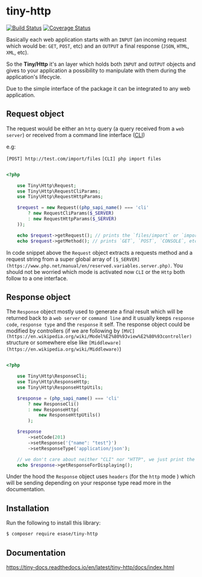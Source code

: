 # tiny-http

[![Build Status](https://travis-ci.com/esase/tiny-http.svg?branch=master)](https://travis-ci.com/github/esase/tiny-http/builds)
[![Coverage Status](https://coveralls.io/repos/github/esase/tiny-http/badge.svg?branch=master)](https://coveralls.io/github/esase/tiny-http?branch=master)


Basically each web application starts with an `INPUT` (an incoming request which would be: `GET`, `POST`, etc) 
and an `OUTPUT` a final response (`JSON`, `HTML`, `XML`, etc).

So the **Tiny/Http** it's an layer which holds both `INPUT` and `OUTPUT` objects and gives to
your application a possibility to manipulate with them during the application's lifecycle.

Due to the simple interface of the package it can be integrated to any web application.

## Request object

The request would be either an `http` query (a query received from a `web server`) 
or received from a command line interface ([CLI](https://en.wikipedia.org/wiki/Command-line_interface))

e.g:

`[POST] http://test.com/import/files`
`[CLI] php import files`

```php

<?php

    use Tiny\Http\Request;
    use Tiny\Http\RequestCliParams;
    use Tiny\Http\RequestHttpParams;

    $request = new Request((php_sapi_name() === 'cli'
        ? new RequestCliParams($_SERVER)
        : new RequestHttpParams($_SERVER)
    ));

    echo $request->getRequest(); // prints the `files/import` or `import files` for the CLI mode
    echo $request->getMethod(); // prints `GET`, `POST`, `CONSOLE`, etc

```

In code snippet above the `Request` object extracts a requests method and a request string from a super global array of `[$_SERVER](https://www.php.net/manual/en/reserved.variables.server.php)`.
You should not be worried which mode is activated now `CLI` or the `Http` both follow to a one interface. 

## Response object

The `Response` object mostly used to generate a final result which will be returned back to a `web server` or `command line` and
it usually keeps `response code`, `response type` and the `response` it self.
The response object could be modified by controllers (if we are following  by `[MVC](https://en.wikipedia.org/wiki/Model%E2%80%93view%E2%80%93controller)` structure or somewhere else like `[Middleware](https://en.wikipedia.org/wiki/Middleware)`)

```php

<?php

    use Tiny\Http\ResponseCli;
    use Tiny\Http\ResponseHttp;
    use Tiny\Http\ResponseHttpUtils;

    $response = (php_sapi_name() === 'cli'
        ? new ResponseCli()
        : new ResponseHttp(
            new ResponseHttpUtils()
        );

    $response
        ->setCode(201)
        ->setResponse('{"name": "test"}')
        ->setResponseType('application/json');

    // we don't care about neither "CLI" nor "HTTP", we just print the value
    echo $response->getResponseForDisplaying();
```

Under the hood the `Response` object uses `headers` (for the `http` mode ) which will be sending depending on your response type read more in the documentation.

## Installation

Run the following to install this library:

```bash
$ composer require esase/tiny-http
```

## Documentation

https://tiny-docs.readthedocs.io/en/latest/tiny-http/docs/index.html
